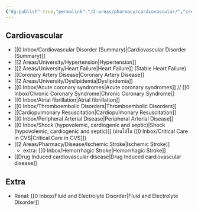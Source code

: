 ```yaml
---
{"dg-publish":true,"permalink":"/2-areas/pharmacy/cardiovascular/","created":"2024-03-03T12:18:53.451+07:00","updated":"2025-10-06T19:37:47.672+07:00"}
---
```


## Cardiovascular
- [[0 Inbox/Cardiovascular Disorder (Summary)\|Cardiovascular Disorder (Summary)]]
- [[2 Areas/University/Hypertension\|Hypertension]]
- [[2 Areas/University/Heart Failure\|Heart Failure]] (Stable Heart Failure)
- [[Coronary Artery Disease\|Coronary Artery Disease]]
- [[2 Areas/University/Dyslipidemia\|Dyslipidemia]]
- [[0 Inbox/Acute coronary syndromes\|Acute coronary syndromes]] // [[0 Inbox/Chronic Coronary Syndrome\|Chronic Coronary Syndrome]]
- [[0 Inbox/Atrial fibrillation\|Atrial fibrillation]]
- [[0 Inbox/Thromboembolic Disorders\|Thromboembolic Disorders]]
- [[Cardiopulmonary Resuscitation\|Cardiopulmonary Resuscitation]]
- [[0 Inbox/Peripheral Arterial Disease\|Peripheral Arterial Disease]]
- [[0 Inbox/Shock (hypovolemic, cardiogenic and septic)\|Shock (hypovolemic, cardiogenic and septic)]] (อ่านได้ใน [[0 Inbox/Critical Care in CVS\|Critical Care in CVS]])
- [[2 Areas/Pharmacy/Disease/Ischemic Stroke\|Ischemic Stroke]]
	- extra: [[0 Inbox/Hemorrhagic Stroke\|Hemorrhagic Stroke]]
- [[Drug Induced cardiovascular disease\|Drug Induced cardiovascular disease]]


## Extra
- Renal: [[0 Inbox/Fluid and Electrolyte Disorder\|Fluid and Electrolyte Disorder]]